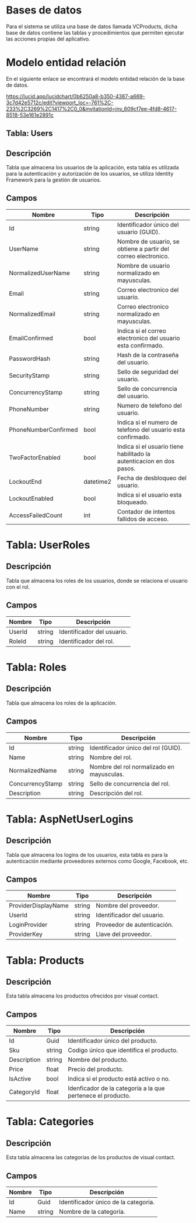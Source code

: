 # Bases de datos
Para el sistema se utiliza una base de datos llamada VCProducts, dicha base de datos contiene las tablas y procedimientos que permiten ejecutar las acciones propias del aplicativo.

# Modelo entidad relación

En el siguiente enlace se encontrará el modelo entidad relación de la base de datos.

https://lucid.app/lucidchart/0b6250a8-b350-4387-a669-3c7d42e5712c/edit?viewport_loc=-761%2C-233%2C3269%2C1417%2C0_0&invitationId=inv_609cf7ee-4fd8-4617-8518-53e161e2891c

## Tabla: Users

## Descripción

Tabla que almacena los usuarios de la aplicación, esta tabla es utilizada para la autenticación y autorización de los usuarios, se utiliza Identity Framework para la gestión de usuarios.

## Campos

| Nombre               | Tipo      | Descripción                                                          |
| -------------------- | --------- | -------------------------------------------------------------------- |
| Id                   | string    | Identificador único del usuario (GUID).                              |
| UserName             | string    | Nombre de usuario, se obtiene a partir del correo electronico.       |
| NormalizedUserName   | string    | Nombre de usuario normalizado en mayusculas.                         |
| Email                | string    | Correo electronico del usuario.                                      |
| NormalizedEmail      | string    | Correo electronico normalizado en mayusculas.                        |
| EmailConfirmed       | bool      | Indica si el correo electronico del usuario esta confirmado.         |
| PasswordHash         | string    | Hash de la contraseña del usuario.                                   |
| SecurityStamp        | string    | Sello de seguridad del usuario.                                      |
| ConcurrencyStamp     | string    | Sello de concurrencia del usuario.                                   |
| PhoneNumber          | string    | Numero de telefono del usuario.                                      |
| PhoneNumberConfirmed | bool      | Indica si el numero de telefono del usuario esta confirmado.         |
| TwoFactorEnabled     | bool      | Indica si el usuario tiene habilitado la autenticacion en dos pasos. |
| LockoutEnd           | datetime2 | Fecha de desbloqueo del usuario.                                     |
| LockoutEnabled       | bool      | Indica si el usuario esta bloqueado.                                 |
| AccessFailedCount    | int       | Contador de intentos fallidos de acceso.                             |

# Tabla: UserRoles

## Descripción

Tabla que almacena los roles de los usuarios, donde se relaciona el usuario con el rol.

## Campos

| Nombre | Tipo   | Descripción                |
| ------ | ------ | -------------------------- |
| UserId | string | Identificador del usuario. |
| RoleId | string | Identificador del rol.     |

# Tabla: Roles

## Descripción

Tabla que almacena los roles de la aplicación.

## Campos

| Nombre           | Tipo   | Descripción                               |
| ---------------- | ------ | ----------------------------------------- |
| Id               | string | Identificador único del rol (GUID).       |
| Name             | string | Nombre del rol.                           |
| NormalizedName   | string | Nombre del rol normalizado en mayusculas. |
| ConcurrencyStamp | string | Sello de concurrencia del rol.            |
| Description      | string | Descripción del rol.                      |

# Tabla: AspNetUserLogins

## Descripción

Tabla que almacena los logins de los usuarios, esta tabla es para la autenticación mediante proveedores externos como Google, Facebook, etc.

## Campos

| Nombre              | Tipo   | Descripción                 |
| ------------------- | ------ | --------------------------- |
| ProviderDisplayName | string | Nombre del proveedor.       |
| UserId              | string | Identificador del usuario.  |
| LoginProvider       | string | Proveedor de autenticación. |
| ProviderKey         | string | Llave del proveedor.        |

# Tabla: Products

## Descripción

Esta tabla almacena los productos ofrecidos por visual contact.

## Campos

| Nombre            | Tipo    | Descripción                                                     |
| ----------------- | ------- | ----------------------------------------------------------------|
| Id                | Guid    | Identificador único del producto.                               |
| Sku               | string  | Codigo único que identifica el producto.                        |
| Description       | string  | Nombre del producto.                                            |
| Price             | float   | Precio del producto.                                            |
| IsActive          | bool    | Indica si el producto está activo o no.                         |
| CategoryId        | float   | Idenficador de la categoría a la que pertenece el producto.     |

# Tabla: Categories

## Descripción

Esta tabla almacena las categorias de los productos de visual contact.

## Campos

| Nombre            | Tipo    | Descripción                                                     |
| ----------------- | ------- | ----------------------------------------------------------------|
| Id                | Guid    | Identificador único de la categoria.                            |
| Name              | string  | Nombre de la categoría.                                         |
